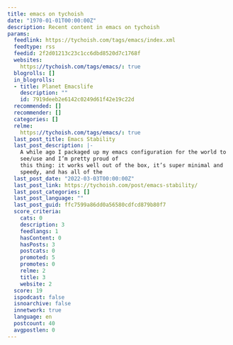 ```yaml
---
title: emacs on tychoish
date: "1970-01-01T00:00:00Z"
description: Recent content in emacs on tychoish
params:
  feedlink: https://tychoish.com/tags/emacs/index.xml
  feedtype: rss
  feedid: 2f2d01213c23c1cc6dbd8520d7c1768f
  websites:
    https://tychoish.com/tags/emacs/: true
  blogrolls: []
  in_blogrolls:
  - title: Planet Emacslife
    description: ""
    id: 7919deeb2e6142c0249d61f42e19c22d
  recommended: []
  recommender: []
  categories: []
  relme:
    https://tychoish.com/tags/emacs/: true
  last_post_title: Emacs Stability
  last_post_description: |-
    A while ago I packaged up my emacs configuration for the world to
    see/use and I’m pretty proud of
    this thing: it works well out of the box, it’s super minimal and
    speedy, and has all of the
  last_post_date: "2022-03-03T00:00:00Z"
  last_post_link: https://tychoish.com/post/emacs-stability/
  last_post_categories: []
  last_post_language: ""
  last_post_guid: ffc7599a86dd0a56580cdfcd879b80f7
  score_criteria:
    cats: 0
    description: 3
    feedlangs: 1
    hasContent: 0
    hasPosts: 3
    postcats: 0
    promoted: 5
    promotes: 0
    relme: 2
    title: 3
    website: 2
  score: 19
  ispodcast: false
  isnoarchive: false
  innetwork: true
  language: en
  postcount: 40
  avgpostlen: 0
---
```

